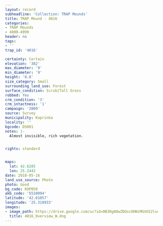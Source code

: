 ```yaml
---
layout: record
subheadline: 'Collection: TRAP Mounds'
title: TRAP Mound - 4016
categories:
- TRAP Mounds
- 4000-4999
header: no
tags:
- ''
trap_id: '4016'

certainty: Certain
elevation: '382'
max_diameter: '9'
min_diameter: '9'
height: '0.8'
size_category: Small
surrounding_land_use: Forest
surface_condition: Scrub|Tall Grass
robbed: Yes
crm_condition: '3'
crm_intactness: '1'
campaign: '2009'
source: Survey
municipality: Koprinka
locality: ''
bgcode: DS001
notes: |-
  Almost invisible, rich vegetation.


rights: standard


maps:
  lat: 42.6285
  lon: 25.2442
date: 2018-05-16
land_use_source: Photo
photo: Good
bg_code: КОР050
akb_code: '5510094'
latitude: '42.61057'
longitude: '25.310933'
images:
- image_path: https://drive.google.com/uc?id=0B3Rg88wZDQscOHNzMGVUS2luckU
  title: 4016_Overview_W.dng
---
```

